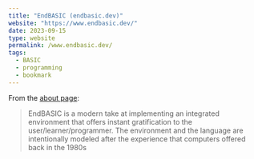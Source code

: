 ```yaml
---
title: "EndBASIC (endbasic.dev)"
website: "https://www.endbasic.dev/"
date: 2023-09-15
type: website
permalink: /www.endbasic.dev/
tags:
  - BASIC
  - programming
  - bookmark
---
```

From the [about page](https://www.endbasic.dev/about.html):

> EndBASIC is a modern take at implementing an integrated environment that offers instant gratification to the user/learner/programmer. The environment and the language are intentionally modeled after the experience that computers offered back in the 1980s